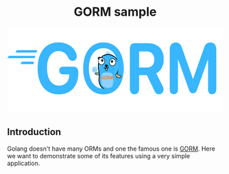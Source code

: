 <h1 align="center"> GORM sample </h1>

<p align="center">
    <img src="./.github/assets/banner.svg" height="200">
</p>

## Introduction

Golang doesn't have many ORMs and one the famous one is [GORM](https://gorm.io/).
Here we want to demonstrate some of its features using a very simple application.
